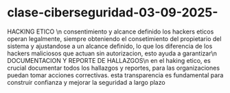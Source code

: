 # clase-ciberseguridad-03-09-2025-
HACKING ETICO \n
consentimiento y alcance definido
los hackers eticos operan legalmente, siempre obteniendo el consetimiento del propietario del sistema y ajustandose a un alcance definido, lo que los diferencia de los hackers maliciosos que actuan sin autorizacion, esto ayuda a garantizar\n
DOCUMENTACION Y REPORTE DE HALLAZGOS\n
en el haking etico, es crucial documentar todos los hallazgos y reportes, para las organizaciones puedan tomar acciones correctivas. esta transparencia es fundamental para construir confianza y mejorar la seguridad a largo plazo
